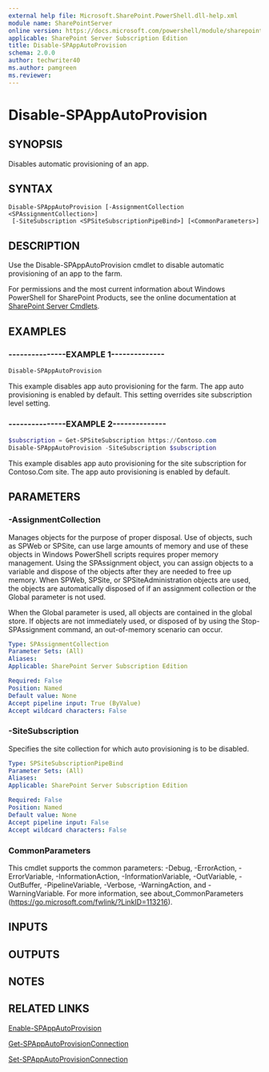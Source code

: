 ```yaml
---
external help file: Microsoft.SharePoint.PowerShell.dll-help.xml
module name: SharePointServer
online version: https://docs.microsoft.com/powershell/module/sharepoint-server/disable-spappautoprovision
applicable: SharePoint Server Subscription Edition
title: Disable-SPAppAutoProvision
schema: 2.0.0
author: techwriter40
ms.author: pamgreen
ms.reviewer:
---
```


# Disable-SPAppAutoProvision

## SYNOPSIS

Disables automatic provisioning of an app.



## SYNTAX

```
Disable-SPAppAutoProvision [-AssignmentCollection <SPAssignmentCollection>]
 [-SiteSubscription <SPSiteSubscriptionPipeBind>] [<CommonParameters>]
```

## DESCRIPTION
Use the Disable-SPAppAutoProvision cmdlet to disable automatic provisioning of an app to the farm.

For permissions and the most current information about Windows PowerShell for SharePoint Products, see the online documentation at [SharePoint Server Cmdlets](https://docs.microsoft.com/powershell/sharepoint/sharepoint-server/sharepoint-server-cmdlets).

## EXAMPLES

### ---------------EXAMPLE 1-------------- 
```powershell
Disable-SPAppAutoProvision
```

This example disables app auto provisioning for the farm.
The app auto provisioning is enabled by default.
This setting overrides site subscription level setting.

### ---------------EXAMPLE 2-------------- 
```powershell
$subscription = Get-SPSiteSubscription https://Contoso.com
Disable-SPAppAutoProvision -SiteSubscription $subscription
```

This example disables app auto provisioning for the site subscription for Contoso.Com site.
The app auto provisioning is enabled by default.

## PARAMETERS

### -AssignmentCollection
Manages objects for the purpose of proper disposal.
Use of objects, such as SPWeb or SPSite, can use large amounts of memory and use of these objects in Windows PowerShell scripts requires proper memory management.
Using the SPAssignment object, you can assign objects to a variable and dispose of the objects after they are needed to free up memory.
When SPWeb, SPSite, or SPSiteAdministration objects are used, the objects are automatically disposed of if an assignment collection or the Global parameter is not used.

When the Global parameter is used, all objects are contained in the global store.
If objects are not immediately used, or disposed of by using the Stop-SPAssignment command, an out-of-memory scenario can occur.

```yaml
Type: SPAssignmentCollection
Parameter Sets: (All)
Aliases: 
Applicable: SharePoint Server Subscription Edition

Required: False
Position: Named
Default value: None
Accept pipeline input: True (ByValue)
Accept wildcard characters: False
```

### -SiteSubscription
Specifies the site collection for which auto provisioning is to be disabled.

```yaml
Type: SPSiteSubscriptionPipeBind
Parameter Sets: (All)
Aliases: 
Applicable: SharePoint Server Subscription Edition

Required: False
Position: Named
Default value: None
Accept pipeline input: False
Accept wildcard characters: False
```

### CommonParameters
This cmdlet supports the common parameters: -Debug, -ErrorAction, -ErrorVariable, -InformationAction, -InformationVariable, -OutVariable, -OutBuffer, -PipelineVariable, -Verbose, -WarningAction, and -WarningVariable. For more information, see about_CommonParameters (https://go.microsoft.com/fwlink/?LinkID=113216).

## INPUTS

## OUTPUTS

## NOTES

## RELATED LINKS

[Enable-SPAppAutoProvision](Enable-SPAppAutoProvision.md)

[Get-SPAppAutoProvisionConnection](Get-SPAppAutoProvisionConnection.md)

[Set-SPAppAutoProvisionConnection](Set-SPAppAutoProvisionConnection.md)

